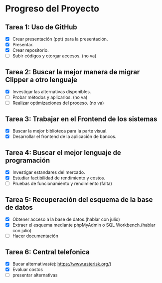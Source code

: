# Progreso del Proyecto

## Tarea 1: Uso de GitHub
- [x] Crear presentación (ppt) para la presentación.
- [x] Presentar.
- [x] Crear repositorio.
- [ ] Subir códigos y otorgar accesos. (no va)

## Tarea 2: Buscar la mejor manera de migrar Clipper a otro lenguaje
- [x] Investigar las alternativas disponibles.
- [ ] Probar métodos y aplicarlos. (no va)
- [ ] Realizar optimizaciones del proceso. (no va)

## Tarea 3: Trabajar en el Frontend de los sistemas
- [x] Buscar la mejor biblioteca para la parte visual.
- [x] Desarrollar el frontend de la aplicación de bancos.

## Tarea 4: Buscar el mejor lenguaje de programación
- [x] Investigar estandares del mercado.
- [x] Estudiar factibilidad de rendimiento y costos.
- [ ] Pruebas de funcionamiento y rendimiento (falta)

## Tarea 5: Recuperación del esquema de la base de datos
- [x] Obtener acceso a la base de datos.(hablar con julio)
- [x] Extraer el esquema mediante phpMyAdmin o SQL Workbench.(hablar con julio)
- [ ] Hacer documentación
## Tarea 6: Central telefonica
- [x] Bucar alternativas(ej: https://www.asterisk.org/)
- [x] Evaluar costos
- [ ] presentar alternativas